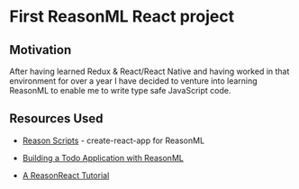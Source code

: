 # First ReasonML React project

## Motivation

After having learned Redux & React/React Native and having worked in that environment for over a year I have decided to venture into learning ReasonML to enable me to write type safe JavaScript code.

## Resources Used

- [Reason Scripts](https://github.com/reasonml-community/reason-scripts) - create-react-app for ReasonML 

- [Building a Todo Application with ReasonML](https://www.youtube.com/watch?v=KOSjVDKmwFw)

- [A ReasonReact Tutorial](https://jaredforsyth.com/posts/a-reason-react-tutorial/)


